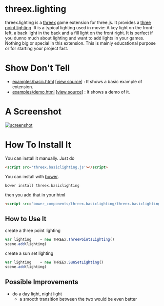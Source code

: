 threex.lighting
===============
threex.lighting is a [threex](http://threejsgames.com/extensions/) game extension for three.js. It provides 
a [three point lighting](http://en.wikipedia.org/wiki/Three-point_lighting). 
It is a typical lighting used in movie:
A key light on the front-left, a back light in the back and a fill light on the front right.
It is perfect if you dunno much about lighting and want to add lights in your games.
Nothing big or special in this extension.
This is mainly educational purpose or for starting your project fast.

Show Don't Tell
===============
* [examples/basic.html](http://jeromeetienne.github.io/threex.basiclighting/examples/basic.html)
\[[view source](https://github.com/jeromeetienne/threex.basiclighting/blob/master/examples/basic.html)\] :
It shows a basic example of extension.
* [examples/demo.html](http://jeromeetienne.github.io/threex.basiclighting/examples/demo.html)
\[[view source](https://github.com/jeromeetienne/threex.basiclighting/blob/master/examples/demo.html)\] :
It shows a demo of it.

A Screenshot
============
[![screenshot](https://raw.githubusercontent.com/jeromeetienne/threex.basiclighting/master/examples/images/screenshot-threex-basiclighting-512x512.jpg)](http://jeromeetienne.github.io/threex.basiclighting/examples/demo.html)

How To Install It
=================

You can install it manually. Just do 

```html
<script src='threex.basiclighting.js'></script>
```

You can install with [bower](http://bower.io/).

```bash
bower install threex.basiclighting
```

then you add that in your html

```html
<script src="bower_components/threex.basiclighting/threex.basiclighting.js"></script>
```

## How to Use It

create a three point lighting

```javascript
var lighting	= new THREEx.ThreePointsLighting()
scene.add(lighting)
```

create a sun set lighting

```javascript
var lighting	= new THREEx.SunSetLighting()
scene.add(lighting)
```

## Possible Improvements
* do a day light, night light
  * a smooth transition between the two would be even better
